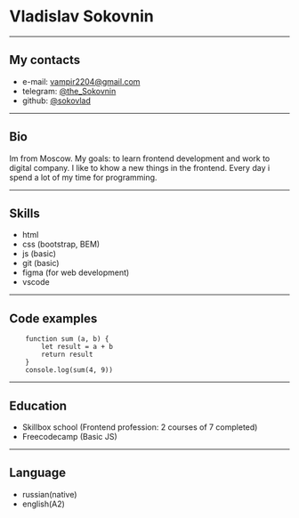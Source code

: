 
# Vladislav Sokovnin

---

## My contacts

* e-mail: [vampir2204@gmail.com](vampir2204@gmail.com)
* telegram: [@the_Sokovnin](https://t.me/the_Sokovnin)
* github: [@sokovlad](https://github.com/sokovlad)
---

## Bio

Im from Moscow. My goals: to learn frontend development and work to digital company. I like to khow a new things in the frontend. Every day i spend a lot of my time for programming.

---

## Skills

* html
* css (bootstrap, BEM)
* js  (basic)
* git (basic)
* figma (for web development)
* vscode

---

## Code examples

```
    function sum (a, b) {
        let result = a + b
        return result
    }
    console.log(sum(4, 9))
```

---

## Education

* Skillbox school (Frontend profession: 2 courses of 7 completed)
* Freecodecamp (Basic JS)

---

## Language

* russian(native)
* english(A2)
